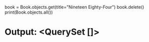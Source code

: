 book = Book.objects.get(title="Nineteen Eighty-Four")
book.delete()
print(Book.objects.all())
# Output: <QuerySet []>

